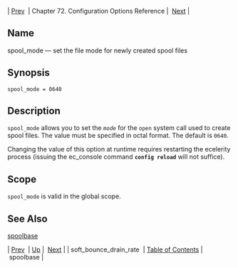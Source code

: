 | [Prev](conf.ref.soft_bounce_drain_rate)  | Chapter 72. Configuration Options Reference |  [Next](conf.ref.spoolbase) |

<a name="conf.ref.spool_mode"></a>
## Name

spool_mode — set the file mode for newly created spool files

## Synopsis

`spool_mode = 0640`

<a name="idp26714400"></a>
## Description

`spool_mode` allows you to set the *`mode`* for the `open` system call used to create spool files. The value must be specified in octal format. The default is `0640`.

Changing the value of this option at runtime requires restarting the ecelerity process (issuing the ec_console command **`config reload`**         will not suffice).

<a name="idp26719136"></a>
## Scope

`spool_mode` is valid in the global scope.

<a name="idp26721392"></a>
## See Also

[spoolbase](conf.ref.spoolbase "spoolbase")

| [Prev](conf.ref.soft_bounce_drain_rate)  | [Up](config.options.ref) |  [Next](conf.ref.spoolbase) |
| soft_bounce_drain_rate  | [Table of Contents](index) |  spoolbase |

